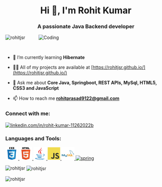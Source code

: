 ### 
<h1 align="center">Hi 👋, I'm Rohit Kumar</h1>
<h3 align="center">A passionate Java Backend developer</h3>
<img  align="right" alt="Coding" width="400" src="https://www.chawtechsolutions.com/wp-content/uploads/2019/03/developer.gif">

<p align="left"> <img src="https://komarev.com/ghpvc/?username=rohitjsr&label=Profile%20views&color=0e75b6&style=flat" alt="rohitjsr" /> </p>

<p align="left"> <a href="https://twitter.com/" target="blank"><img src="https://img.shields.io/twitter/follow/?logo=twitter&style=for-the-badge" alt="" /></a> </p>

- 🌱 I’m currently learning **Hibernate**

- 👨‍💻 All of my projects are available at [https://rohitjsr.github.io/](https://rohitjsr.github.io/)

- 💬 Ask me about **Core Java, Springboot, REST APIs, MySql, HTML5, CSS3 and JavaScript**

- 📫 How to reach me **rohitprasad9122@gmail.com**

<h3 align="left">Connect with me:</h3>
<p align="left">
<a href="https://www.linkedin.com/in/rohit-kumar-11262022b/" target="blank"><img align="center" src="https://raw.githubusercontent.com/rahuldkjain/github-profile-readme-generator/master/src/images/icons/Social/linked-in-alt.svg" alt="linkedin.com/in/rohit-kumar-11262022b" height="30" width="40" /></a>
</p>

<h3 align="left">Languages and Tools:</h3>
<p align="left"> <a href="https://www.w3schools.com/css/" target="_blank" rel="noreferrer"> <img src="https://raw.githubusercontent.com/devicons/devicon/master/icons/css3/css3-original-wordmark.svg" alt="css3" width="40" height="40"/> </a> <a href="https://www.w3.org/html/" target="_blank" rel="noreferrer"> <img src="https://raw.githubusercontent.com/devicons/devicon/master/icons/html5/html5-original-wordmark.svg" alt="html5" width="40" height="40"/> </a> <a href="https://www.java.com" target="_blank" rel="noreferrer"> <img src="https://raw.githubusercontent.com/devicons/devicon/master/icons/java/java-original.svg" alt="java" width="40" height="40"/> </a> <a href="https://developer.mozilla.org/en-US/docs/Web/JavaScript" target="_blank" rel="noreferrer"> <img src="https://raw.githubusercontent.com/devicons/devicon/master/icons/javascript/javascript-original.svg" alt="javascript" width="40" height="40"/> </a> <a href="https://www.mysql.com/" target="_blank" rel="noreferrer"> <img src="https://raw.githubusercontent.com/devicons/devicon/master/icons/mysql/mysql-original-wordmark.svg" alt="mysql" width="40" height="40"/> </a> <a href="https://spring.io/" target="_blank" rel="noreferrer"> <img src="https://www.vectorlogo.zone/logos/springio/springio-icon.svg" alt="spring" width="40" height="40"/> </a> </p>

<p><img align="left" src="https://github-readme-stats.vercel.app/api/top-langs?username=rohitjsr&show_icons=true&locale=en&layout=compact" alt="rohitjsr" /></p>

<p>&nbsp;<img align="center" src="https://github-readme-stats.vercel.app/api?username=rohitjsr&show_icons=true&locale=en" alt="rohitjsr" /></p>

<p><img align="center" src="https://github-readme-streak-stats.herokuapp.com/?user=rohitjsr&" alt="rohitjsr" /></p>
